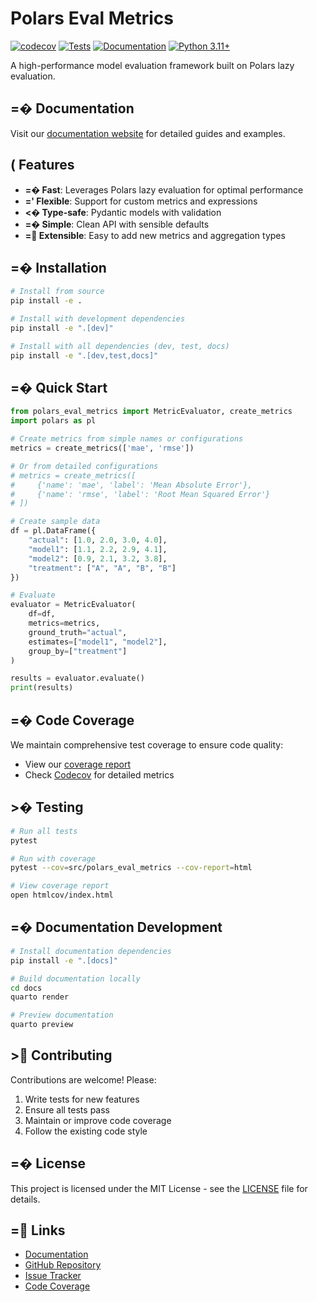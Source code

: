 # Polars Eval Metrics

[![codecov](https://codecov.io/gh/elong0527/demo_eval_metric/branch/main/graph/badge.svg)](https://codecov.io/gh/elong0527/demo_eval_metric)
[![Tests](https://github.com/elong0527/demo_eval_metric/actions/workflows/test.yml/badge.svg)](https://github.com/elong0527/demo_eval_metric/actions/workflows/test.yml)
[![Documentation](https://github.com/elong0527/demo_eval_metric/actions/workflows/docs.yml/badge.svg)](https://github.com/elong0527/demo_eval_metric/actions/workflows/docs.yml)
[![Python 3.11+](https://img.shields.io/badge/python-3.11+-blue.svg)](https://www.python.org/downloads/)

A high-performance model evaluation framework built on Polars lazy evaluation.

## =� Documentation

Visit our [documentation website](https://elong0527.github.io/demo_eval_metric/) for detailed guides and examples.

## ( Features

- **=� Fast**: Leverages Polars lazy evaluation for optimal performance
- **=' Flexible**: Support for custom metrics and expressions
- **<� Type-safe**: Pydantic models with validation
- **=� Simple**: Clean API with sensible defaults
- **= Extensible**: Easy to add new metrics and aggregation types

## =� Installation

```bash
# Install from source
pip install -e .

# Install with development dependencies
pip install -e ".[dev]"

# Install with all dependencies (dev, test, docs)
pip install -e ".[dev,test,docs]"
```

## =� Quick Start

```python
from polars_eval_metrics import MetricEvaluator, create_metrics
import polars as pl

# Create metrics from simple names or configurations
metrics = create_metrics(['mae', 'rmse'])

# Or from detailed configurations
# metrics = create_metrics([
#     {'name': 'mae', 'label': 'Mean Absolute Error'},
#     {'name': 'rmse', 'label': 'Root Mean Squared Error'}
# ])

# Create sample data
df = pl.DataFrame({
    "actual": [1.0, 2.0, 3.0, 4.0],
    "model1": [1.1, 2.2, 2.9, 4.1],
    "model2": [0.9, 2.1, 3.2, 3.8],
    "treatment": ["A", "A", "B", "B"]
})

# Evaluate
evaluator = MetricEvaluator(
    df=df,
    metrics=metrics,
    ground_truth="actual",
    estimates=["model1", "model2"],
    group_by=["treatment"]
)

results = evaluator.evaluate()
print(results)
```

## =� Code Coverage

We maintain comprehensive test coverage to ensure code quality:

- View our [coverage report](https://elong0527.github.io/demo_eval_metric/coverage.html)
- Check [Codecov](https://codecov.io/gh/elong0527/demo_eval_metric) for detailed metrics

## >� Testing

```bash
# Run all tests
pytest

# Run with coverage
pytest --cov=src/polars_eval_metrics --cov-report=html

# View coverage report
open htmlcov/index.html
```

## =� Documentation Development

```bash
# Install documentation dependencies
pip install -e ".[docs]"

# Build documentation locally
cd docs
quarto render

# Preview documentation
quarto preview
```

## > Contributing

Contributions are welcome! Please:

1. Write tests for new features
2. Ensure all tests pass
3. Maintain or improve code coverage
4. Follow the existing code style

## =� License

This project is licensed under the MIT License - see the [LICENSE](LICENSE) file for details.

## = Links

- [Documentation](https://elong0527.github.io/demo_eval_metric/)
- [GitHub Repository](https://github.com/elong0527/demo_eval_metric)
- [Issue Tracker](https://github.com/elong0527/demo_eval_metric/issues)
- [Code Coverage](https://codecov.io/gh/elong0527/demo_eval_metric)